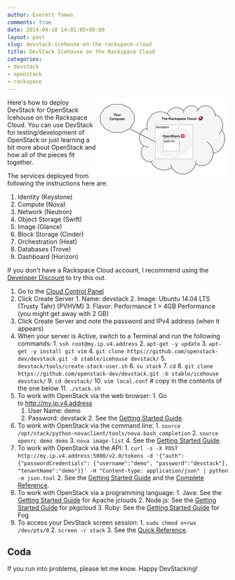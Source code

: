 ```yaml
---
author: Everett Toews
comments: true
date: 2014-04-18 14:01:05+00:00
layout: post
slug: devstack-icehouse-on-the-rackspace-cloud
title: DevStack Icehouse on the Rackspace Cloud
categories:
- devstack
- openstack
- rackspace
---
```


<img style="float:right" src="/img/posts/cloud-inception.png?w=300"/>Here's how to deploy DevStack for OpenStack Icehouse on the Rackspace Cloud. You can use DevStack for testing/development of OpenStack or just learning a bit more about OpenStack and how all of the pieces fit together.

The services deployed from following the instructions here are:

  1. Identity (Keystone)
  2. Compute (Nova)
  3. Network (Neutron)
  4. Object Storage (Swift)
  5. Image (Glance)
  6. Block Storage (Cinder)
  7. Orchestration (Heat)
  8. Databases (Trove)
  9. Dashboard (Horizon)

If you don't have a Rackspace Cloud account, I recommend using the [Developer Discount](http://developer.rackspace.com/devtrial/) to try this out.

  1. Go to the [Cloud Control Panel](https://mycloud.rackspace.com/)
  2. Click Create Server
    1. Name: devstack
    2. Image: Ubuntu 14.04 LTS (Trusty Tahr) (PVHVM)
    3. Flavor: Performance 1 > 4GB Performance (you might get away with 2 GB)
  3. Click Create Server and note the password and IPv4 address (when it appears)
  4. When your server is Active, switch to a Terminal and run the following commands:
    1. `ssh root@my.ip.v4.address`
    2. `apt-get -y update`
    3. `apt-get -y install git vim`
    4. `git clone https://github.com/openstack-dev/devstack.git -b stable/icehouse devstack/`
    5. `devstack/tools/create-stack-user.sh`
    6. `su stack`
    7. `cd`
    8. `git clone https://github.com/openstack-dev/devstack.git -b stable/icehouse devstack/`
    9. `cd devstack/`
    10. `vim local.conf` # copy in the contents of the one below
    11. `./stack.sh`
  5. To work with OpenStack via the web browser:
    1. Go to http://my.ip.v4.address
      1. User Name: demo
      2. Password: devstack
    2. See the [Getting Started Guide](http://docs.openstack.org/user-guide/content/ch_dashboard.html).
  6. To work with OpenStack via the command line:
    1. `source /opt/stack/python-novaclient/tools/nova.bash_completion`
    2. `source openrc demo demo`
    3. `nova image-list`
    4. See the [Getting Started Guide](http://docs.openstack.org/user-guide/content/ch_cli.html).
  7. To work with OpenStack via the API:
    1. `curl -s -X POST http://my.ip.v4.address:5000/v2.0/tokens -d '{"auth": {"passwordCredentials": {"username":"demo", "password":"devstack"}, "tenantName":"demo"}}' -H "Content-type: application/json" | python -m json.tool`
    2. See the [Getting Started Guide](http://docs.openstack.org/api/quick-start/content/) and the [Complete Reference](http://api.openstack.org/api-ref.html).
  8. To work with OpenStack via a programming language:
    1. Java: See the [Getting Started Guide](http://jclouds.apache.org/guides/openstack/) for Apache jclouds
    2. Node.js: See the [Getting Started Guide](https://github.com/pkgcloud/pkgcloud/blob/master/docs/providers/openstack/getting-started-compute.md) for pkgcloud
    3. Ruby: See the [Getting Started Guide](https://github.com/fog/fog/blob/master/lib/fog/openstack/docs/getting_started.md) for Fog
  9. To access your DevStack screen session:
    1. `sudo chmod o+rwx /dev/pts/0`
    2. `screen -r stack`
    3. See the [Quick Reference](http://aperiodic.net/screen/quick_reference).

<script src="https://gist.github.com/everett-toews/11063431.js"></script>

## Coda

If you run into problems, please let me know. Happy DevStacking!
